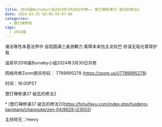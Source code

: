 ```yaml
---
title: 2016届Burnaby小组2024年3月30日共修—— 慧灯禅修课37 破瓦的修法2
date: 2024-03-25 10:05:59-07:00
categories:
  - 慧灯禅修班
tags:
  - 2016届
---
```

诸法等性本基法界中 自现圆满三身游舞力 离障本来怙主龙钦巴 祈请无垢光尊常护我



温哥华2016届Burnaby小组2024年3月30日共修



网络共修Zoom房间号码： 7789995278 (<https://zoom.us/j/7789995278>)



时间：16:00PST



慧灯禅修课37 破瓦的修法2

\* \[慧灯禅修课37 破瓦的修法2](https://fohuifayu.com/index.php/huideng-jiangtang/chanxiuke/zen-04/8629-l23002)



主持师兄：Henry
